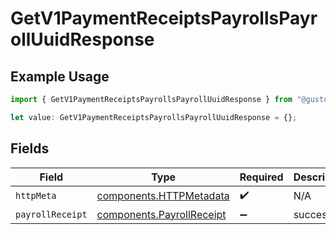 # GetV1PaymentReceiptsPayrollsPayrollUuidResponse

## Example Usage

```typescript
import { GetV1PaymentReceiptsPayrollsPayrollUuidResponse } from "@gusto/embedded-api/models/operations/getv1paymentreceiptspayrollspayrolluuid.js";

let value: GetV1PaymentReceiptsPayrollsPayrollUuidResponse = {};
```

## Fields

| Field                                                                  | Type                                                                   | Required                                                               | Description                                                            |
| ---------------------------------------------------------------------- | ---------------------------------------------------------------------- | ---------------------------------------------------------------------- | ---------------------------------------------------------------------- |
| `httpMeta`                                                             | [components.HTTPMetadata](../../models/components/httpmetadata.md)     | :heavy_check_mark:                                                     | N/A                                                                    |
| `payrollReceipt`                                                       | [components.PayrollReceipt](../../models/components/payrollreceipt.md) | :heavy_minus_sign:                                                     | successful                                                             |